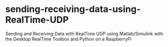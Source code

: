 # sending-receiving-data-using-RealTime-UDP
Sending and Receiving Data with RealTime UDP using Matlab/Simulink with the Desktop RealTime Toolbox and Python on a RaspberryPi

